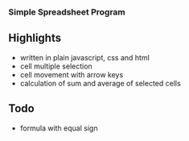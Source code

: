 ### Simple Spreadsheet Program

## Highlights
- written in plain javascript, css and html
- cell multiple selection
- cell movement with arrow keys
- calculation of sum and average of selected cells

## Todo
- formula with equal sign
